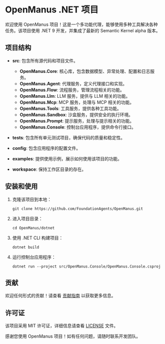 # OpenManus .NET 项目

欢迎使用 OpenManus 项目！这是一个多功能代理，能够使用多种工具解决各种任务。该项目使用 .NET 9 开发，并集成了最新的 Semantic Kernel alpha 版本。

## 项目结构

- **src**: 包含所有源代码和项目文件。
  - **OpenManus.Core**: 核心库，包含数据模型、异常处理、配置和日志服务。
  - **OpenManus.Agent**: 代理服务，定义代理接口和实现。
  - **OpenManus.Flow**: 流程服务，管理流程相关的功能。
  - **OpenManus.Llm**: LLM 服务，提供与 LLM 相关的功能。
  - **OpenManus.Mcp**: MCP 服务，处理与 MCP 相关的功能。
  - **OpenManus.Tools**: 工具服务，提供各种工具功能。
  - **OpenManus.Sandbox**: 沙盒服务，提供安全的执行环境。
  - **OpenManus.Prompt**: 提示服务，处理与提示相关的功能。
  - **OpenManus.Console**: 控制台应用程序，提供命令行接口。

- **tests**: 包含所有单元测试项目，确保代码的质量和稳定性。

- **config**: 包含应用程序的配置文件。

- **examples**: 提供使用示例，展示如何使用该项目的功能。

- **workspace**: 保持工作区目录的存在。

## 安装和使用

1. 克隆该项目到本地：
   ```
   git clone https://github.com/FoundationAgents/OpenManus.git
   ```

2. 进入项目目录：
   ```
   cd OpenManus/dotnet
   ```

3. 使用 .NET CLI 构建项目：
   ```
   dotnet build
   ```

4. 运行控制台应用程序：
   ```
   dotnet run --project src/OpenManus.Console/OpenManus.Console.csproj
   ```

## 贡献

欢迎任何形式的贡献！请查看 [贡献指南](CONTRIBUTING.md) 以获取更多信息。

## 许可证

该项目采用 MIT 许可证，详细信息请查看 [LICENSE](LICENSE) 文件。

感谢您使用 OpenManus 项目！如有任何问题，请随时联系开发团队。